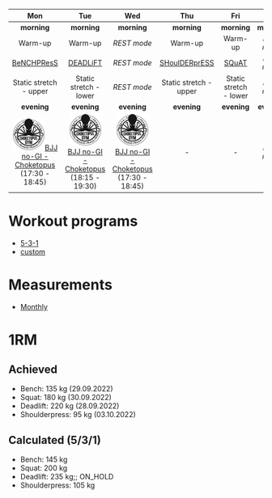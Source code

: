 | Mon | Tue | Wed | Thu | Fri | Sat | Sun |
|:-:|:-:|:-:|:-:|:-:|:-:|:-:|
| **morning** | **morning** | **morning** | **morning** | **morning** | **morning** | **morning** |
| Warm-up | Warm-up | *REST mode* | Warm-up | Warm-up | *REST mode* | *REST mode* |
| [BeNCHPResS](https://github.com/mobsikx/workout/blob/master/5-3-1/BeNCHPResS/BeNCHPResS-W4.md) | [DEADLiFT](https://github.com/mobsikx/workout/blob/master/5-3-1/DEADLiFT/DEADLiFT-W3.md) | *REST mode* | [SHoulDERprESS](https://github.com/mobsikx/workout/blob/master/5-3-1/SHoulDERprESS/SHoulDERprESS-W3.md) | [SQuAT](https://github.com/mobsikx/workout/blob/master/5-3-1/SQuAT/SQuAT-W3.md) | *REST mode* | *REST mode* |
| Static stretch - upper | Static stretch - lower | *REST mode*| Static stretch - upper | Static stretch - lower | *REST mode* | *REST mode* |
| **evening** | **evening** | **evening** | **evening** | **evening** | **evening** | **evening** |
| [![](./images/logo-choketopusgym-64x64.jpg)](https://choketopusgym.cz/rozvrh/prazacka/)[BJJ no-GI - Choketopus](https://choketopusgym.cz/rozvrh/prazacka/) (17:30 - 18:45) | [![](./images/logo-choketopusgym-64x64.jpg)](https://choketopusgym.cz/rozvrh/prazacka/)[BJJ no-GI - Choketopus](https://choketopusgym.cz/rozvrh/prazacka/) (18:15 - 19:30) | [![](./images/logo-choketopusgym-64x64.jpg)](https://choketopusgym.cz/rozvrh/prazacka/)[BJJ no-GI - Choketopus](https://choketopusgym.cz/rozvrh/prazacka/) (17:30 - 18:45) | *-* | *-* | *REST mode* | *REST mode* |

# Workout programs
* [5-3-1](https://www.t-nation.com/workouts/5-3-1-how-to-build-pure-strength/)
* [custom](https://github.com/mobsikx/workout/blob/master/custom-prog/)

# Measurements
* [Monthly](https://onedrive.live.com/edit.aspx?resid=201A2B187B4F6840!127&app=Excel&wdnd=1&wdPreviousSession=d4c29844%2D4119%2D400d%2Da5bd%2D41ce04693cb3)

# 1RM
## Achieved
* Bench: 135 kg (29.09.2022)
* Squat: 180 kg (30.09.2022)
* Deadlift: 220 kg (28.09.2022)
* Shoulderpress: 95 kg (03.10.2022)

## Calculated (5/3/1)
* Bench: 145 kg
* Squat: 200 kg
* Deadlift: 235 kg;; ON_HOLD
* Shoulderpress: 105 kg
